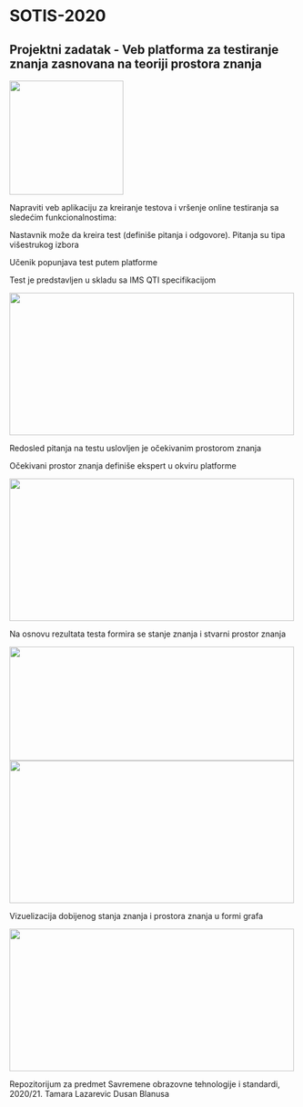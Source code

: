 # SOTIS-2020

## Projektni zadatak - Veb platforma za testiranje znanja zasnovana na teoriji prostora znanja  

<img src="https://github.com/dusankg/SOTIS-2020/blob/main/favicon.png" width="200" height="200">

Napraviti veb aplikaciju za kreiranje testova i vršenje online testiranja sa sledećim funkcionalnostima:  

Nastavnik može da kreira test (definiše pitanja i odgovore). Pitanja su tipa višestrukog izbora 

Učenik popunjava test putem platforme 

Test je predstavljen u skladu sa IMS QTI specifikacijom 

<img src="https://github.com/dusankg/SOTIS-2020/blob/main/qti.png" width="500" height="250">

Redosled pitanja na testu uslovljen je očekivanim prostorom znanja 

Očekivani prostor znanja definiše ekspert u okviru platforme  

<img src="https://github.com/dusankg/SOTIS-2020/blob/main/graph.png" width="500" height="250">

Na osnovu rezultata testa formira se stanje znanja i stvarni prostor znanja 

<img src="https://github.com/dusankg/SOTIS-2020/blob/main/update-rule.PNG" width="500" height="200">

<img src="https://github.com/dusankg/SOTIS-2020/blob/main/update-rule-code.PNG" width="500" height="250">

Vizuelizacija dobijenog stanja znanja i prostora znanja u formi grafa 

<img src="https://github.com/dusankg/SOTIS-2020/blob/main/graph-comparison.png" width="500" height="250">

Repozitorijum za predmet Savremene obrazovne tehnologije i standardi, 2020/21.
Tamara Lazarevic 
Dusan Blanusa
